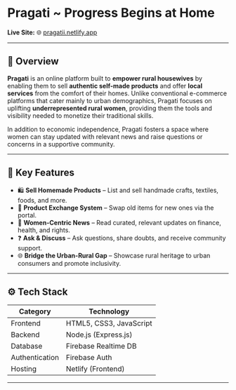 # Pragati ~ Progress Begins at Home

**Live Site:** 🌐 [pragatii.netlify.app](https://pragatii.netlify.app)

---

## 📖 Overview

**Pragati** is an online platform built to **empower rural housewives** by enabling them to sell **authentic self-made products** and offer **local services** from the comfort of their homes. Unlike conventional e-commerce platforms that cater mainly to urban demographics, Pragati focuses on uplifting **underrepresented rural women**, providing them the tools and visibility needed to monetize their traditional skills.

In addition to economic independence, Pragati fosters a space where women can stay updated with relevant news and raise questions or concerns in a supportive community.

---

## 🌟 Key Features

- 🛍️ **Sell Homemade Products** – List and sell handmade crafts, textiles, foods, and more.
- 🔄 **Product Exchange System** – Swap old items for new ones via the portal.
- 📰 **Women-Centric News** – Read curated, relevant updates on finance, health, and rights.
- ❓ **Ask & Discuss** – Ask questions, share doubts, and receive community support.
- 🌐 **Bridge the Urban-Rural Gap** – Showcase rural heritage to urban consumers and promote inclusivity.

---

## ⚙️ Tech Stack

| Category        | Technology             |
|----------------|------------------------|
| Frontend       | HTML5, CSS3, JavaScript |
| Backend        | Node.js (Express.js)    |
| Database       | Firebase Realtime DB    |
| Authentication | Firebase Auth           |
| Hosting        | Netlify (Frontend)      |

---














